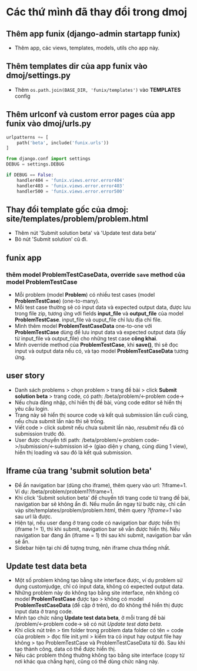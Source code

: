 # Các thứ mình đã thay đổi trong dmoj

## Thêm app funix (django-admin startapp funix)
- Thêm app, các views, templates, models, utils cho app này.

## Thêm templates dir của app funix vào dmoj/settings.py
- Thêm `os.path.join(BASE_DIR, 'funix/templates')` vào **TEMPLATES** config 

## Thêm urlconf và custom error pages của app funix vào dmoj/urls.py
```python
urlpatterns += [
    path('beta', include('funix.urls'))
]

from django.conf import settings
DEBUG = settings.DEBUG

if DEBUG == False: 
    handler404 = 'funix.views.error.error404'
    handler403 = 'funix.views.error.error403'
    handler500 = 'funix.views.error.error500'
```

## Thay đổi template gốc của dmoj: site/templates/problem/problem.html
- Thêm nút 'Submit solution beta' và 'Update test data beta'
- Bỏ nút 'Submit solution' cũ đi.

## funix app
### thêm model ProblemTestCaseData, override `save` method của model ProblemTestCase
- Mỗi problem (model **Problem**) có nhiều test cases (model **ProblemTestCase**) (one-to-many).
- Mỗi test case thường sẽ có input data và expected output data, được lưu trong file zip, tương ứng với fields **input_file** và **output_file** của model **ProblemTestCase**. input_file và ouput_file chỉ lưu địa chỉ file.
- Mình thêm model **ProblemTestCaseData** one-to-one với **ProblemTestCase** dùng để lưu input data và expected output data (lấy từ input_file và output_file) cho những test case **công khai**.
- Mình override method của **ProblemTestCase**, khi **save()**, thì sẽ đọc input và output data nếu có, và tạo model **ProblemTestCaseData** tương ứng.

## user story
- Danh sách problems > chọn problem > trang đề bài > click **Submit solution beta** > trang code, có path: /beta/problem/<-problem code->
- Nếu chưa đăng nhập, chỉ hiển thị đề bài, vùng code editor sẽ hiển thị yêu cầu login.
- Trang này sẽ hiển thị source code và kết quả submission lần cuối cùng, nếu chưa submit lần nào thì sẽ trống.
- Viết code > click *submit* nếu chưa submit lần nào, *resubmit* nếu đã có submission trước đó.
- User được chuyển tới path: /beta/problem/<-problem code->/submission/<-submission id-> (giao diện y chang, cùng dùng 1 view), hiển thị loading và sau đó là kết quả submission.

## Iframe của trang 'submit solution beta'
- Để ẩn navigation bar (dùng cho iframe), thêm query vào url: ?iframe=1. Ví dụ: /beta/problem/problem1?iframe=1.
- Khi click 'Submit solution beta' để chuyển tới trang code từ trang đề bài, navigation bar sẽ không ẩn đi. Nếu muốn ẩn ngay từ bước này, chỉ cần vàp site/templates/problem/problem.html, thêm query *?iframe=1* vào sau url là được.
- Hiện tại, nếu user đang ở trang code có navigation bar được hiển thị (iframe != 1), thì khi submit, navigation bar sẽ vẫn được hiển thị. Nếu navigation bar đang ẩn (iframe = 1) thì sau khi submit, navigation bar vẫn sẽ ẩn.
- Sidebar hiện tại chỉ để tượng trưng, nên iframe chưa thống nhất. 

## Update test data beta
- Một số problem không tạo bằng site interface được, ví dụ problem sử dụng customjudge, chỉ có input data, không có expected output data.
- Những problem này do không tạo bằng site interface, nên không có model **ProblemTestCase** được tạo > không có model **ProblemTestCaseData** (đề cập ở trên), do đó không thể hiển thị được input data ở trang code.
- Mình tạo chức năng **Update test data beta**, ở mỗi trang đề bài /problem/<-problem code-> sẽ có nút *Update test data beta*.
- Khi click nút trên > tìm folder trong problem data folder có tên = code của problem > đọc file init.yml > kiểm tra có input hay output file hay không > tạo ProblemTestCase và ProblemTestCaseData từ đó. Sau khi tạo thành công, data có thể được hiển thị.
- Nếu các problem thông thường không tạo bằng site interface (copy từ nơi khác qua chẳng hạn), cũng có thể dùng chức năng này.
